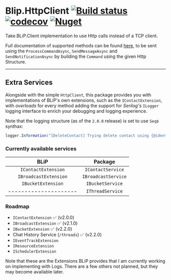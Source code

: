 # Blip.HttpClient [![Build status](https://ci.appveyor.com/api/projects/status/xg52i4obk27h92g9/branch/master?svg=true)](https://ci.appveyor.com/project/lfmundim/blip-httpclient/branch/master) [![codecov](https://codecov.io/gh/lfmundim/Blip.HttpClient/branch/master/graph/badge.svg)](https://codecov.io/gh/lfmundim/Blip.HttpClient) [![Nuget](https://img.shields.io/nuget/v/Blip.Httpclient.svg)](https://www.nuget.org/packages/blip.httpclient)
Take.BLiP.Client implementation to use Http calls instead of a TCP client.

Full documentation of supported methods can be found [here](https://docs.blip.ai), to be sent using the `ProcessCommandAsync`, `SendMessageAsync` and `SendNotificationAsync` by building the `Command` using the given Http Structure.

---

## Extra Services
Alongside with the simple `HttpClient`, this package provides you with implementations of BLiP's own extensions, such as the `IContactExtension`, with *overloads* for every method adding the support for *Serilog's* `ILogger` logging interface to enrich your debugging and logging experience.

Note that the logging structure (as of the `2.0.0` release) is set to use `Seq`s synthax:
```csharp
logger.Information("[DeleteContact] Trying delete contact using {@identity}", identity);
```

### Currently available services
|   BLiP                |   Package           |
|:---------------------:|:-------------------:|
| `IContactExtension`   | `IContactService`   |
| `IBroadcastExtension` | `IBroadcastService` |
| `IBucketExtension`    | `IBucketService`    |
| --------------------- | `IThreadService`    |

### Roadmap 
* `IContactExtension` ✅ (v2.0.0)
* `IBroadcastExtension` ✅ (v2.1.0)
* `IBucketExtension` ✅ (v2.2.0)
* Chat History Service (`/threads`) ✅ (v2.2.0)
* `IEventTrackExtension`
* `IResourceExtension`
* `ISchedulerExtension`

Note that these are the Extensions BLiP provides that I am currently working on implementing with Logs. There are a few others not planned, but they may become available later.
